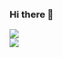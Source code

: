 ### Hi there 👋

<picture>
<source 
  srcset="https://github-readme-stats.vercel.app/api?username=aberdayy&show_icons=true&theme=white"
  media="(prefers-color-scheme: white)"
/>
<source
  srcset="https://github-readme-stats.vercel.app/api?username=aberdayy&show_icons=true"
  media="(prefers-color-scheme: light), (prefers-color-scheme: no-preference)"
/>
<img src="https://github-readme-stats.vercel.app/api?username=aberdayy&show_icons=true" />
</picture>
<br/>
<picture>
<source 
  srcset="https://github-readme-stats.vercel.app/api/top-langs/?username=aberdayy&hide=solidity,css&show_icons=true&theme=dark"
  media="(prefers-color-scheme: dark)"
/>
<img src="https://github.com/aberdayy/github-readme-stats"
</picture>


<!--
**aberdayy/aberdayy** is a ✨ _special_ ✨ repository because its `README.md` (this file) appears on your GitHub profile.

Here are some ideas to get you started:

- 🔭 I’m currently working on ...
- 🌱 I’m currently learning ...
- 👯 I’m looking to collaborate on ...
- 🤔 I’m looking for help with ...
- 💬 Ask me about ...
- 📫 How to reach me: ...
- 😄 Pronouns: ...
- ⚡ Fun fact: ...
-->
